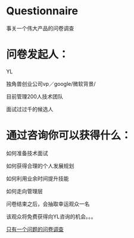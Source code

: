 # Questionnaire

事关一个伟大产品的问卷调查

# 问卷发起人：

YL

独角兽创业公司vp／google/微软背景/

目前管理200人技术团队

面试过过千的候选人

# 通过咨询你可以获得什么：

如何准备技术面试

如何获得合理的个人发展规划

如何利用业余时间提升技能

如何走向管理层

问卷结束之后，会抽取幸运观众一名

该观众将免费获得向YL咨询的机会。。。

[只有一个问题的问卷调查](https://www.wjx.top/m/22067579.aspx)
